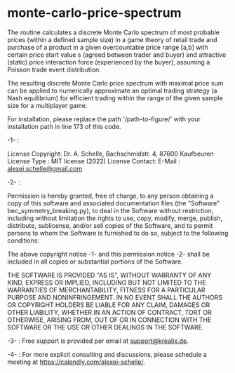 # monte-carlo-price-spectrum

The routine calculates a discrete Monte Carlo spectrum of most probable prices (within a defined sample size) in a game theory of retail trade and purchase of a product in a given overcountable price range [a,b] with certain price start value s (agreed between trader and buyer) and attractive (static) price interaction force (experienced by the buyer), assuming a Poisson trade event distribution. 

The resulting discrete Monte Carlo price spectrum with maximal price sum can be applied to numerically approximate an optimal trading strategy (a Nash equilibrium) for efficient trading within the range of the given sample size for a multiplayer game.  

For installation, please replace the path '/path-to-figure/' with your installation path in line 173 of this code.

-1- :
 
  License Copyright:  Dr. A. Schelle, Bachschmidstr. 4, 87600 Kaufbeuren 
  License Type :      MIT license (2022)
  License Contact:    E-Mail : alexej.schelle@gmail.com
 
-2- : 

  Permission is hereby granted, free of charge, to any person obtaining a copy of this software and associated documentation files 
  (the "Software" bec_symmetry_breaking.py), to deal in the Software without restriction, including without limitation the rights to use, 
  copy, modify, merge, publish, distribute, sublicense, and/or sell copies of the Software, and to permit persons to whom the Software is 
  furnished to do so, subject to the following conditions:
 
  The above copyright notice -1- and this permission notice -2- shall be included in all copies or substantial portions of the Software.
 
  THE SOFTWARE IS PROVIDED "AS IS", WITHOUT WARRANTY OF ANY KIND, EXPRESS OR IMPLIED, INCLUDING BUT NOT LIMITED TO THE WARRANTIES OF MERCHANTABILITY, 
  FITNESS FOR A PARTICULAR PURPOSE AND NONINFRINGEMENT. IN NO EVENT SHALL THE AUTHORS OR COPYRIGHT HOLDERS BE LIABLE FOR ANY CLAIM, DAMAGES OR OTHER LIABILITY, 
  WHETHER IN AN ACTION OF CONTRACT, TORT OR OTHERWISE, ARISING FROM, OUT OF OR IN CONNECTION WITH THE SOFTWARE OR THE USE OR OTHER DEALINGS IN THE SOFTWARE.

-3- : Free support is provided per email at support@krealix.de. 
   
-4- : For more explicit consulting and discussions, please schedule a meeting at https://calendly.com/alexej-schelle/.  
